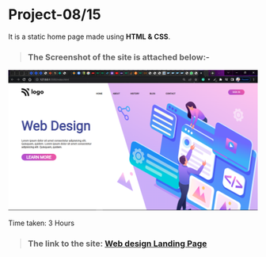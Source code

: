 # Project-08/15 
It is a static home page made using **HTML & CSS**.

> ### The Screenshot of the site is attached below:-

![Project-8 ScreenShot:](SS8.png "web design Landing page")

Time taken: 3 Hours

> ### The link to the site: [Web design Landing Page](https://aim-webdesign-page.netlify.app/)
